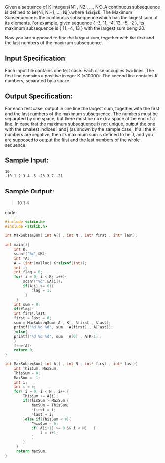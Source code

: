Given a sequence of K integers{N1 , N2 , ..., NK}.A continuous subsequence is defined to be{Ni, Ni+1, ..., Nj }.where 1≤i≤j≤K. 
The Maximum Subsequence is the continuous subsequence which has the largest sum of its elements. 
For example, given sequence { -2, 11, -4, 13, -5, -2 }, its maximum subsequence is { 11, -4, 13 } with the largest sum being 20.

Now you are supposed to find the largest sum, together with the first and the last numbers of the maximum subsequence.

## Input Specification:
Each input file contains one test case. Each case occupies two lines. The first line contains a positive integer K (≤10000). The second line contains K numbers, separated by a space.

## Output Specification:
For each test case, output in one line the largest sum, together with the first and the last numbers of the maximum subsequence. The numbers must be separated by one space, but there must be no extra space at the end of a line. In case that the maximum subsequence is not unique, output the one with the smallest indices i and j (as shown by the sample case). If all the K numbers are negative, then its maximum sum is defined to be 0, and you are supposed to output the first and the last numbers of the whole sequence.

## Sample Input:
```
10
-10 1 2 3 4 -5 -23 3 7 -21
```
## Sample Output:
>10 1 4

code:
```c
#include <stdio.h>
#include <stdlib.h>
 
int MaxSubseqSum( int A[] , int N , int* first , int* last); 
 
int main(){
 	int K;
 	scanf("%d",&K);
 	int *A;
 	A = (int*)malloc( K*sizeof(int));
 	int i;
 	int flag = 0;
 	for( i = 0; i < K; i++){
 		scanf("%d",&A[i]);
 		if(A[i] >= 0){
 			flag = 1;
		 }
	 }
	int sum = 0;
	if(flag){
	int first,last;
	first = last = 0;
	sum = MaxSubseqSum( A , K , &first , &last);
	printf("%d %d %d", sum , A[first] , A[last]);
	}else{
	printf("%d %d %d", sum , A[0] , A[K-1]);	
	}
	free(A);
 	return 0;
}
 
int MaxSubseqSum( int A[] , int N , int* first , int* last){
 	int ThisSum, MaxSum;
 	ThisSum = 0;
 	MaxSum = -1;
 	int i;
 	int t = 0;
 	for( i = 0; i < N ; i++){
 		ThisSum += A[i];
 		if(ThisSum > MaxSum){
 			MaxSum = ThisSum;
 			*first = t;
 			*last = i;
		}else if(ThisSum < 0){
		 	ThisSum = 0;
			if( A[i+1] >= 0 && i < N)	{
				t = i+1;	 
			}
		}
	 }
	 return MaxSum; 
}
```
